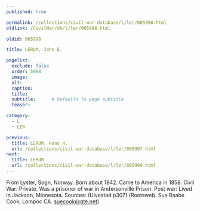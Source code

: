 ```yaml
---
published: true

permalink: /collections/civil-war-database/l/ler/005998.html
oldlink: /CivilWar/db/l/ler/005998.html

oldid: 005998

title: LERUM, John E.

pagelist:
  exclude: false
  order: 5998
  image: 
  alt:
  caption:
  title:
  subtitle:      # Defaults to page subtitle
  teaser:

category: 
  - L 
  - LER

previous:
  title: LERUM, Hans H.
  url: /collections/civil-war-database/l/ler/005997.html  
next:
  title: LERUM
  url: /collections/civil-war-database/l/ler/005999.html   
---
```

From Lyster, Sogn, Norway. Born about 1842. Came to America in 1858. Civil War: Private. Was a prisoner of war in Andersonville Prison. Post war: Lived in Jackson, Minnesota. Sources: (Ulvestad p307) (Rootsweb. Sue Raabe Cook, Lompoc CA. [suecook@gte.net](mailto:suecook@gte.net))